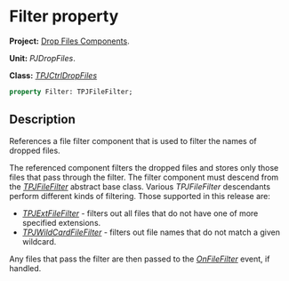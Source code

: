 # Filter property

**Project:** [Drop Files Components](../API.md).

**Unit:** _PJDropFiles_.

**Class:** _[TPJCtrlDropFiles](./TPJCtrlDropFiles.md)_

```pascal
property Filter: TPJFileFilter;
```

## Description

References a file filter component that is used to filter the names of dropped files.

The referenced component filters the dropped files and stores only those files that pass through the filter. The filter component must descend from the _[TPJFileFilter](./TPJFileFilter.md)_ abstract base class. Various _TPJFileFilter_ descendants perform different kinds of filtering. Those supported in this release are:

* _[TPJExtFileFilter](./TPJExtFileFilter.md)_ - filters out all files that do not have one of more specified extensions.
* _[TPJWildCardFileFilter](./TPJWildCardFileFilter.md)_ - filters out file names that do not match a given wildcard.

Any files that pass the filter are then passed to the _[OnFileFilter](./TPJCtrlDropFiles-OnFileFilter.md)_ event, if handled.
